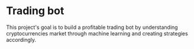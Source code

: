 # Trading bot

This project's goal is to build a profitable trading bot by understanding cryptocurrencies market through machine learning and creating strategies accordingly.



